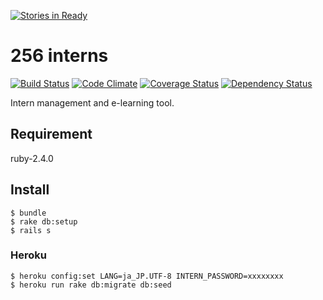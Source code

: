 [![Stories in Ready](https://badge.waffle.io/fjordllc/interns.png?label=ready&title=Ready)](https://waffle.io/fjordllc/interns)
# 256 interns

[![Build Status](https://api.travis-ci.org/fjordllc/interns.png?branch=master)](https://travis-ci.org/fjordllc/interns)
[![Code Climate](https://codeclimate.com/github/fjordllc/interns.png)](https://codeclimate.com/github/fjordllc/interns)
[![Coverage Status](https://coveralls.io/repos/fjordllc/interns/badge.png?branch=master)](https://coveralls.io/r/fjordllc/interns)
[![Dependency Status](https://gemnasium.com/fjordllc/interns.png)](https://gemnasium.com/fjordllc/interns)

Intern management and e-learning tool.

## Requirement

ruby-2.4.0

## Install

    $ bundle
    $ rake db:setup
    $ rails s

### Heroku

    $ heroku config:set LANG=ja_JP.UTF-8 INTERN_PASSWORD=xxxxxxxx
    $ heroku run rake db:migrate db:seed
